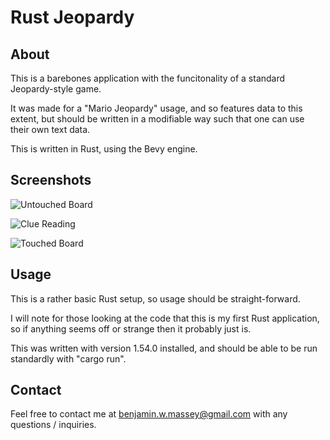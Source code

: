 # Rust Jeopardy

## About

This is a barebones application with the funcitonality of a standard Jeopardy-style game.

It was made for a "Mario Jeopardy" usage, and so features data to this extent, but should be
written in a modifiable way such that one can use their own text data.

This is written in Rust, using the Bevy engine.

## Screenshots

![Untouched Board](https://i.imgur.com/FFuCEJ1.png)

![Clue Reading](https://i.imgur.com/9y9nY5R.png)

![Touched Board](https://i.imgur.com/HYUd1nL.png)

## Usage

This is a rather basic Rust setup, so usage should be straight-forward.

I will note for those looking at the code that this is my first Rust application, so if anything
seems off or strange then it probably just is.

This was written with version 1.54.0 installed, and should be able to be run standardly with "cargo run".

## Contact

Feel free to contact me at benjamin.w.massey@gmail.com with any questions / inquiries.